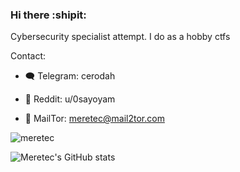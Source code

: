 ### Hi there :shipit:

Cybersecurity specialist attempt. I do as a hobby ctfs

Contact: 
* :left_speech_bubble: Telegram: cerodah
  
* :bust_in_silhouette: Reddit: u/0sayoyam

* :envelope_with_arrow: MailTor: meretec@mail2tor.com

![meretec](https://user-images.githubusercontent.com/82907557/129582116-9fe63723-0be7-4277-b0b0-10fa018eed2e.png)

![Meretec's GitHub stats](https://github-readme-stats.vercel.app/api?username=cerodah&show_icons=true&theme=radical)




  
  
